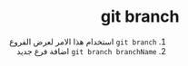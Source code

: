 <div dir = "rtl">

# git branch
1. ```git branch```
 استخدام هذا الامر لعرض الفروع
2. ```git branch branchName```
اضافة فرع جديد 

</div>